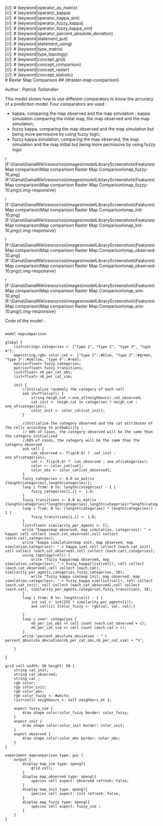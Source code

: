 [//]: # (keyword|operator_in)
<div class='gama-keyword-style' id ='207_0_328_operator-in'></div>
[//]: # (keyword|operator_as_matrix)
<div class='gama-keyword-style' id ='207_1_193_operator-as-matrix'></div>
[//]: # (keyword|operator_kappa)
<div class='gama-keyword-style' id ='207_2_365_operator-kappa'></div>
[//]: # (keyword|operator_kappa_sim)
<div class='gama-keyword-style' id ='207_3_366_operator-kappa-sim'></div>
[//]: # (keyword|operator_fuzzy_kappa)
<div class='gama-keyword-style' id ='207_4_297_operator-fuzzy-kappa'></div>
[//]: # (keyword|operator_fuzzy_kappa_sim)
<div class='gama-keyword-style' id ='207_5_298_operator-fuzzy-kappa-sim'></div>
[//]: # (keyword|operator_percent_absolute_deviation)
<div class='gama-keyword-style' id ='207_6_424_operator-percent-absolute-deviation'></div>
[//]: # (keyword|statement_put)
<div class='gama-keyword-style' id ='207_7_614_statement-put'></div>
[//]: # (keyword|statement_using)
<div class='gama-keyword-style' id ='207_8_642_statement-using'></div>
[//]: # (keyword|type_matrix)
<div class='gama-keyword-style' id ='207_9_1556_type-matrix'></div>
[//]: # (keyword|type_topology)
<div class='gama-keyword-style' id ='207_10_1567_type-topology'></div>
[//]: # (keyword|concept_grid)
<div class='gama-keyword-style' id ='207_11_51_concept-grid'></div>
[//]: # (keyword|concept_comparison)
<div class='gama-keyword-style' id ='207_12_22_concept-comparison'></div>
[//]: # (keyword|concept_raster)
<div class='gama-keyword-style' id ='207_13_91_concept-raster'></div>
[//]: # (keyword|concept_statistic)
<div class='gama-keyword-style' id ='207_14_108_concept-statistic'></div>
# Raster Map Comparison ## {#raster-map-comparison}


_Author : Patrick Taillandier_

This model shows how to use different comparators to know the accuracy of a prediction model. Four comparators are used :
- kappa, comparing the map observed and the map simulation ; kappa simulation comparing the initial map, the map observed and the map simulation;
- fuzzy kappa, comparing the map observed and the map simulation but being more permissive by using fuzzy logic;
- fuzzy kappa simulation, comparing the map observed, the map simulation and the map initial but being more permissive by using fuzzy logic


![F:\Gama\GamaWiki\resources\images\modelLibraryScreenshots\Features\Map comparison\Map comparison Raster Map Comparison\map_fuzzy-10.png](F:\Gama\GamaWiki\resources\images\modelLibraryScreenshots\Features\Map comparison\Map comparison Raster Map Comparison\map_fuzzy-10.png){.img-responsive}

![F:\Gama\GamaWiki\resources\images\modelLibraryScreenshots\Features\Map comparison\Map comparison Raster Map Comparison\map_init-10.png](F:\Gama\GamaWiki\resources\images\modelLibraryScreenshots\Features\Map comparison\Map comparison Raster Map Comparison\map_init-10.png){.img-responsive}

![F:\Gama\GamaWiki\resources\images\modelLibraryScreenshots\Features\Map comparison\Map comparison Raster Map Comparison\map_observed-10.png](F:\Gama\GamaWiki\resources\images\modelLibraryScreenshots\Features\Map comparison\Map comparison Raster Map Comparison\map_observed-10.png){.img-responsive}

![F:\Gama\GamaWiki\resources\images\modelLibraryScreenshots\Features\Map comparison\Map comparison Raster Map Comparison\map_sim-10.png](F:\Gama\GamaWiki\resources\images\modelLibraryScreenshots\Features\Map comparison\Map comparison Raster Map Comparison\map_sim-10.png){.img-responsive}

Code of the model : 

```

model mapcomparison

global {
	list<string> categories <- ["type 1", "type 2", "type 3", "type 4"];
	map<string,rgb> color_cat <- ["type 1"::#blue, "type 2"::#green, "type 3"::#yellow, "type 4"::#red];
	matrix<float> fuzzy_categories;
	matrix<float> fuzzy_transitions;
	list<float> nb_per_cat_obs;
	list<float> nb_per_cat_sim;
	 
	init {
		//Initialize randomly the category of each cell
		ask shuffle(cell) {
			string neigh_cat <-one_of(neighbours).cat_observed;
			cat_init <- neigh_cat in categories ? neigh_cat : one_of(categories);
			color_init <- color_cat[cat_init];
		}
		
		//Initialize the category observed and the cat attributes of the cells according to probability : 
		// 60% of cases, the category observed will be the same than the category initialized
		//60% of cases, the category will be the same than the category observed
		ask cell {
			cat_observed <- flip(0.6) ?  cat_init : one_of(categories);
			cat <- flip(0.6) ?  cat_observed : one_of(categories);
			color <- color_cat[cat];
			color_obs <- color_cat[cat_observed];
		}
		fuzzy_categories <- 0.0 as_matrix {length(categories),length(categories)};
		loop i from: 0 to: length(categories) - 1 {
			fuzzy_categories[i,i] <- 1.0;
		}
		fuzzy_transitions <- 0.0 as_matrix {length(categories)*length(categories),length(categories)*length(categories)};
		loop i from: 0 to: (length(categories) * length(categories)) - 1 {
			fuzzy_transitions[i,i] <- 1.0;	
		}
		list<float> similarity_per_agents <- [];
		write "kappa(map observed, map simulation, categories): " + kappa( cell collect (each.cat_observed),cell collect (each.cat),categories);
		write "kappa simulation(map init, map observed, map simulation,categories): " + kappa_sim( cell collect (each.cat_init), cell collect (each.cat_observed),cell collect (each.cat),categories);
		using topology(cell) {
			write "fuzzy kappa(map observed, map simulation,categories): " + fuzzy_kappa(list(cell), cell collect (each.cat_observed),cell collect (each.cat), similarity_per_agents,categories,fuzzy_categories, 10);
			write "fuzzy kappa sim(map init, map observed, map simulation,categories): " + fuzzy_kappa_sim(list(cell), cell collect (each.cat_init), cell collect (each.cat_observed),cell collect (each.cat), similarity_per_agents,categories,fuzzy_transitions, 10);
		}
		loop i from: 0 to: length(cell) - 1 {
			int val <- int(255 * similarity_per_agents[i]);
			ask cell[i] {color_fuzzy <- rgb(val, val, val);}
			
		}
		loop c over: categories {
			nb_per_cat_obs << cell count (each.cat_observed = c);
			nb_per_cat_sim << cell count (each.cat = c); 
		}
		write "percent_absolute_deviation : " + percent_absolute_deviation(nb_per_cat_obs,nb_per_cat_sim) + "%";
		
	}
	
}

grid cell width: 50 height: 50 {
	string cat_init;
	string cat_observed;
	string cat ;
	rgb color;
	rgb color_init;
	rgb color_obs;
	rgb color_fuzzy <- #white;
	list<cell> neighbours <- self neighbors_at 1;
	
	aspect fuzzy_sim {
		draw shape color:color_fuzzy border: color_fuzzy;
	}
	aspect init {
		draw shape color:color_init border: color_init;
	}
	aspect observed {
		draw shape color:color_obs border: color_obs;
	}
}

experiment mapcomparison type: gui {
	output {
		display map_sim type: opengl{
			grid cell;
		}
		display map_observed type: opengl{
			species cell aspect: observed refresh: false;
		}
		display map_init type: opengl{
			species cell aspect: init refresh: false;
		}
		display map_fuzzy type: opengl{
			species cell aspect: fuzzy_sim ;
		}
	}
}

```